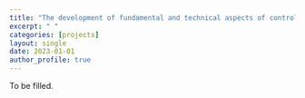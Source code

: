 ```yaml
---
title: "The development of fundamental and technical aspects of controlling the spin state of single-molecule magnets by applying resonant pulsed microwave and terahertz radiation to their spin system"
excerpt: " "
categories: [projects]
layout: single
date: 2023-01-01
author_profile: true
---
```


To be filled.